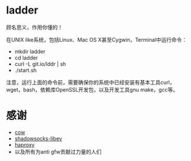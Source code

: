 ladder
======

顾名思义，作用你懂的！

在UNIX like系统，包括Linux、Mac OS X甚至Cygwin，Terminal中运行命令：

* mkdir ladder
* cd ladder
* curl -L git.io/lddr | sh
* ./start.sh

注意，运行上面的命令前，需要确保你的系统中已经安装有基本工具curl，wget，bash，依赖库OpenSSL开发包，以及开发工具gnu make，gcc等。


# 感谢 
* [cow](https://github.com/cyfdecyf/cow)
* [shadowsocks-libev](https://github.com/madeye/shadowsocks-libev/)
* [haproxy](http://haproxy.1wt.eu/)
* 以及所有为anti gfw贡献过力量的人们
